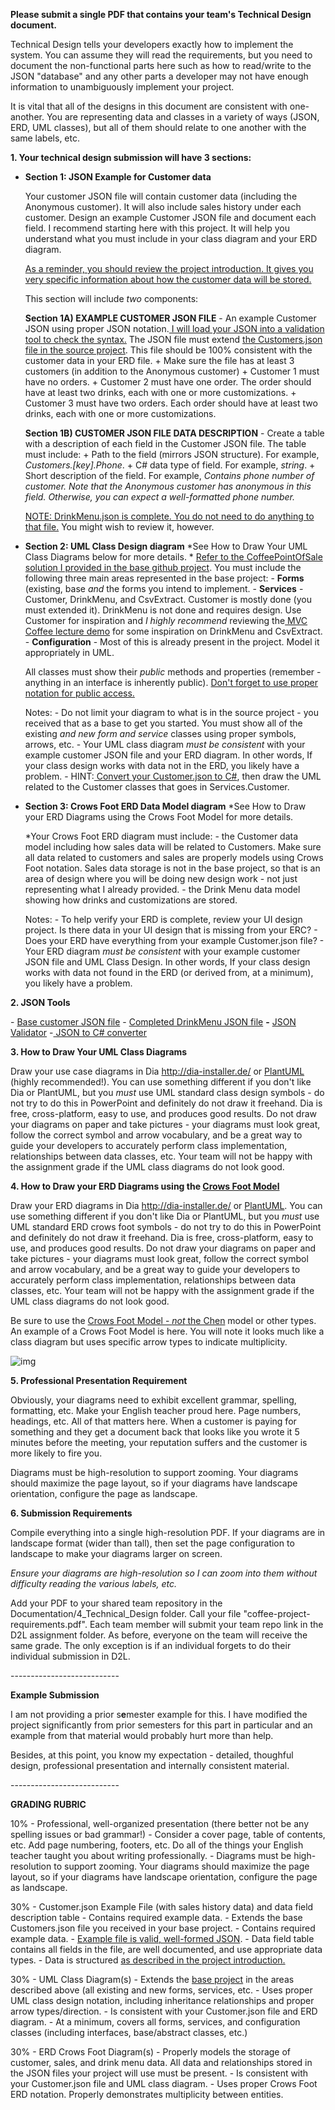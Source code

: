 **Please submit a single PDF that contains your team's Technical Design document.** 

Technical Design tells your developers exactly how to implement the system. You can assume they will read the requirements, but you need to document the non-functional parts here such as how to read/write to the JSON "database" and any other parts a developer may not have enough information to unambiguously implement your project.

It is vital that all of the designs in this document are consistent with one-another. You are representing data and classes in a variety of ways (JSON, ERD, UML classes), but all of them should relate to one another with the same labels, etc.

**1. Your technical design submission will have 3 sections:**

- **Section 1: JSON Example for Customer data**

  Your customer JSON file will contain customer data (including the Anonymous customer). It will also include sales history under each customer. Design an example Customer JSON file and document each field. I recommend starting here with this project. It will help you understand what you must include in your class diagram and your ERD diagram.

  [As a reminder, you should review the project introduction. It gives you very specific information about how the customer data will be stored.]()

  This section will include *two* components:

  **Section 1A) EXAMPLE CUSTOMER JSON FILE**
  \- An example Customer JSON using proper JSON notation.[ I will load your JSON into a validation tool to check the syntax.](https://www.online-json.com/json-validator) The JSON file must extend [the Customers.json file in the source project](https://github.com/jeff-adkisson/swe_3313_fall_2022/blob/main/Source/CoffeePointOfSale/JsonStorage/Customers.json). This file should be 100% consistent with the customer data in your ERD file.
   \+ Make sure the file has at least 3 customers (in addition to the Anonymous customer)
   \+ Customer 1 must have no orders.
   \+ Customer 2 must have one order. The order should have at least two drinks, each with one or more customizations.
   \+ Customer 3 must have two orders. Each order should have at least two drinks, each with one or more customizations.

  **Section 1B) CUSTOMER JSON FILE DATA DESCRIPTION**
  \- Create a table with a description of each field in the Customer JSON file. The table must include:
   \+ Path to the field (mirrors JSON structure). For example, *Customers.[key].Phone*.
   \+ C# data type of field. For example, *string*.
   \+ Short description of the field. For example, *Contains phone number of customer. Note that the Anonymous customer has anonymous in this field. Otherwise, you can expect a well-formatted phone number.*

  [NOTE: DrinkMenu.json is complete. You do not need to do anything to that file.](https://github.com/jeff-adkisson/swe_3313_fall_2022/blob/main/Source/CoffeePointOfSale/JsonStorage/DrinkMenu.json) You might wish to review it, however.

  

- **Section 2: UML Class Design diagram**
  *See How to Draw Your UML Class Diagrams below for more details.
  *
  [Refer to the CoffeePointOfSale solution I provided in the base github project](https://github.com/jeff-adkisson/swe_3313_fall_2022/tree/main/Source/CoffeePointOfSale). You must include the following three main areas represented in the base project:
  \- **Forms** (existing, base *and* the forms you intend to implement.
  \- **Services** - Customer, DrinkMenu, and CsvExtract. Customer is mostly done (you must extended it). DrinkMenu is not done and requires design. Use Customer for inspiration and *I highly recommend* reviewing the[ MVC Coffee lecture demo](https://github.com/jeff-adkisson/swe_3313_fall_2022/tree/main/LectureDemos/Mvc_Coffee) for some inspiration on DrinkMenu and CsvExtract.
  \- **Configuration** - Most of this is already present in the project. Model it appropriately in UML.

  All classes must show their *public* methods and properties (remember - anything in an interface is inherently public). [Don't forget to use proper notation for public access.](https://www.uml-diagrams.org/visibility.html)

  Notes: 
  \- Do not limit your diagram to what is in the source project - you received that as a base to get you started. You must show all of the existing *and new form and service* classes using proper symbols, arrows, etc.
  \- Your UML class diagram *must be consistent* with your example customer JSON file and your ERD diagram. In other words, If your class design works with data not in the ERD, you likely have a problem. 
  \- HINT:[ Convert your Customer.json to C#](https://json2csharp.com/), then draw the UML related to the Customer classes that goes in Services.Customer.

  

- **Section 3: Crows Foot ERD Data Model diagram**
  *See How to Draw your ERD Diagrams using the Crows Foot Model for more details.

  *Your Crows Foot ERD diagram must include:
  \- the Customer data model including how sales data will be related to Customers. Make sure all data related to customers and sales are properly models using Crows Foot notation. Sales data storage is not in the base project, so that is an area of design where you will be doing new design work - not just representing what I already provided. 
  \- the Drink Menu data model showing how drinks and customizations are stored.

  Notes:
  \- To help verify your ERD is complete, review your UI design project. Is there data in your UI design that is missing from your ERC?
  \- Does your ERD have everything from your example Customer.json file?
  \- Your ERD diagram *must be consistent* with your example customer JSON file and UML Class Design. In other words, If your class design works with data not found in the ERD (or derived from, at a minimum), you likely have a problem.

**2. JSON Tools**

\- [Base customer JSON file](https://github.com/jeff-adkisson/swe_3313_fall_2022/blob/main/Source/CoffeePointOfSale/JsonStorage/Customers.json) 
\- [Completed DrinkMenu JSON file](https://github.com/jeff-adkisson/swe_3313_fall_2022/blob/main/Source/CoffeePointOfSale/JsonStorage/DrinkMenu.json)
**-** [JSON Validator](https://www.online-json.com/json-validator)
-[ JSON to C# converter](https://json2csharp.com/)

**3. How to Draw Your UML Class Diagrams**

Draw your use case diagrams in Dia http://dia-installer.de/ or [PlantUML](https://plantuml.com/class-diagram) (highly recommended!). You can use something different if you don't like Dia or PlantUML, but you *must* use UML standard class design symbols - do not try to do this in PowerPoint and definitely do not draw it freehand. Dia is free, cross-platform, easy to use, and produces good results. Do not draw your diagrams on paper and take pictures - your diagrams must look great, follow the correct symbol and arrow vocabulary, and be a great way to guide your developers to accurately perform class implementation, relationships between data classes, etc. Your team will not be happy with the assignment grade if the UML class diagrams do not look good.

**4. How to Draw your ERD Diagrams using the [Crows Foot Model](https://www.relationaldbdesign.com/database-design/module7/three-model-types.php)**

Draw your ERD diagrams in Dia http://dia-installer.de/ or [PlantUML](https://plantuml.com/class-diagram). You can use something different if you don't like Dia or PlantUML, but you *must* use UML standard ERD crows foot symbols - do not try to do this in PowerPoint and definitely do not draw it freehand. Dia is free, cross-platform, easy to use, and produces good results. Do not draw your diagrams on paper and take pictures - your diagrams must look great, follow the correct symbol and arrow vocabulary, and be a great way to guide your developers to accurately perform class implementation, relationships between data classes, etc. Your team will not be happy with the assignment grade if the UML class diagrams do not look good.

Be sure to use the [Crows Foot Model - *not* the Chen](https://www.relationaldbdesign.com/database-design/module7/three-model-types.php) model or other types. An example of a Crows Foot Model is here. You will note it looks much like a class diagram but uses specific arrow types to indicate multiplicity. 

![img](https://www.ermodelexample.com/wp-content/uploads/2019/10/erd-crows-foot-relationship-symbols-cheat-sheet-crows-regarding-er-diagram-crows-foot.png)

**5. Professional Presentation Requirement**

Obviously, your diagrams need to exhibit excellent grammar, spelling, formatting, etc. Make your English teacher proud here. Page numbers, headings, etc. All of that matters here. When a customer is paying for something and they get a document back that looks like you wrote it 5 minutes before the meeting, your reputation suffers and the customer is more likely to fire you.

Diagrams must be high-resolution to support zooming. Your diagrams should maximize the page layout, so if your diagrams have landscape orientation, configure the page as landscape.

**6. Submission Requirements**

Compile everything into a single high-resolution PDF. If your diagrams are in landscape format (wider than tall), then set the page configuration to landscape to make your diagrams larger on screen. 

*Ensure your diagrams are high-resolution so I can zoom into them without difficulty reading the various labels, etc.*

Add your PDF to your shared team repository in the Documentation/4_Technical_Design folder. Call your file "coffee-project-requirements.pdf". Each team member will submit your team repo link in the D2L assignment folder. As before, everyone on the team will receive the same grade. The only exception is if an individual forgets to do their individual submission in D2L. 

\---------------------------

**Example Submission**

I am not providing a prior s**e**mester example for this. I have modified the project significantly from prior semesters for this part in particular and an example from that material would probably hurt more than help. 

Besides, at this point, you know my expectation - detailed, thoughful design, professional presentation and internally consistent material.

\---------------------------

**GRADING RUBRIC**


10% - Professional, well-organized presentation (there better not be any spelling issues or bad grammar!)
   \- Consider a cover page, table of contents, etc. Add page numbering, footers, etc. Do all of the things your English teacher taught you about writing professionally.
   \- Diagrams must be high-resolution to support zooming. Your diagrams should maximize the page layout, so if your diagrams have landscape orientation, configure the page as landscape.

30% - Customer.json Example File (with sales history data) and data field description table
  \- Contains required example data.
  \- Extends the base Customers.json file you received in your base project.
  \- Contains required example data.
  \- [Example file is valid, well-formed JSON](https://www.online-json.com/json-validator). 
  \- Data field table contains all fields in the file, are well documented, and use appropriate data types.
  \- Data is structured [as described in the project introduction.]()

30% - UML Class Diagram(s)
  \- Extends the [base project](https://github.com/jeff-adkisson/swe_3313_fall_2022/tree/main/Source) in the areas described above (all existing and new forms, services, etc.
  \- Uses proper UML class design notation, including inheritance relationships and proper arrow types/direction.
  \- Is consistent with your Customer.json file and ERD diagram.
  \- At a minimum, covers all forms, services, and configuration classes (including interfaces, base/abstract classes, etc.)

30% - ERD Crows Foot Diagram(s)
  \- Properly models the storage of customer, sales, and drink menu data. All data and relationships stored in the JSON files your project will use must be present.
  \- Is consistent with your Customer.json file and UML class diagram.
  \- Uses proper Crows Foot ERD notation. Properly demonstrates multiplicity between entities. 